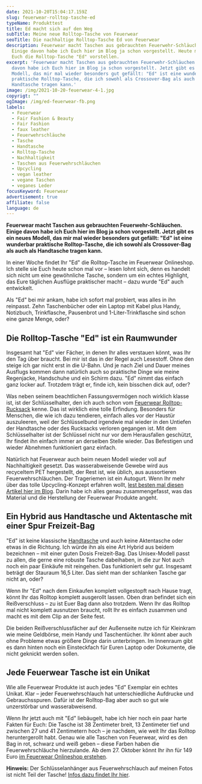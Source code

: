 ```yaml
---
date: 2021-10-20T15:04:17.159Z
slug: feuerwear-rolltop-tasche-ed
typeName: Produkttest
title: Ed macht sich auf den Weg
subTitle: Meine neue Rolltop-Tasche von Feuerwear
seoTitle: Die nachhaltige Rolltop-Tasche Ed von Feuerwear
description: Feuerwear macht Taschen aus gebrauchten Feuerwehr-Schläuchen.
  Einige davon habe ich Euch hier im Blog ja schon vorgestellt. Heute möchte ich
  Euch die Rolltop-Tasche "Ed" vorstellen.
excerpt: 'Feuerwear macht Taschen aus gebrauchten Feuerwehr-Schläuchen. Einige
  davon habe ich Euch hier im Blog ja schon vorgestellt. Jetzt gibt es ein neues
  Modell, das mir mal wieder besonders gut gefällt: "Ed" ist eine wunderbar
  praktische Rolltop-Tasche, die ich sowohl als Crossover-Bag als auch als
  Handtasche tragen kann.'
image: /img/2021-10-20-feuerwear-4-1.jpg
copyrigt: ""
ogImage: /img/ed-feuerwear-fb.png
labels:
  - Feuerwear
  - Fair Fashion & Beauty
  - Fair Fashion
  - faux leather
  - Feuerwehrschläuche
  - Tasche
  - Handtasche
  - Rolltop-Tasche
  - Nachhaltigkeit
  - Taschen aus Feuerwehrschläuchen
  - Upcycling
  - vegan leather
  - vegane Taschen
  - veganes Leder
focusKeyword: Feuerwear
advertisement: true
affiliate: false
language: de
---
```

**Feuerwear macht Taschen aus gebrauchten Feuerwehr-Schläuchen. Einige davon habe ich Euch hier im Blog ja schon vorgestellt. Jetzt gibt es ein neues Modell, das mir mal wieder besonders gut gefällt: "Ed" ist eine wunderbar praktische Rolltop-Tasche, die ich sowohl als Crossover-Bag als auch als Handtasche tragen kann.**

In einer Woche findet Ihr "Ed" die Rolltop-Tasche im Feuerwear Onlineshop. Ich stelle sie Euch heute schon mal vor – lesen lohnt sich, denn es handelt sich nicht um eine gewöhnliche Tasche, sondern um ein echtes Highlight, das Eure täglichen Ausflüge praktischer macht – dazu wurde "Ed" auch entwickelt.

Als "Ed" bei mir ankam, habe ich sofort mal probiert, was alles in ihn reinpasst. Zehn Taschenbücher oder ein Laptop mit Kabel plus Handy, Notizbuch, Trinkflasche, Pausenbrot und 1-Liter-Trinkflasche sind schon eine ganze Menge, oder?

## Die Rolltop-Tasche "Ed" ist ein Raumwunder

Insgesamt hat "Ed" vier Fächer, in denen Ihr alles verstauen könnt, was Ihr den Tag über braucht. Bei mir ist das in der Regel auch Lesestoff. Ohne den steige ich gar nicht erst in die U-Bahn. Und je nach Ziel und Dauer meines Ausflugs kommen dann natürlich auch so praktische Dinge wie meine Regenjacke, Handschuhe und ein Schirm dazu. "Ed" nimmt das einfach ganz locker auf. Trotzdem trägt er, finde ich, kein bisschen dick auf, oder?

<Gallery name="feuerwear-ed-1" />

Was neben seinem beachtlichen Fassungsvermögen noch wirklich klasse ist, ist der Schlüsselhalter, den ich auch schon vom [Feuerwear Rolltop-Rucksack](/2019/11/eddie-mein-neuer-rolltop-rucksack-von-feuerwear/) kenne. Das ist wirklich eine tolle Erfindung. Besonders für Menschen, die wie ich dazu tendieren, einfach alles vor der Haustür auszuleeren, weil der Schlüsselbund irgendwie mal wieder in den Untiefen der Handtasche oder des Rucksacks verloren gegangen ist. Mit dem Schlüsselhalter ist der Schlüssel nicht nur vor dem Herausfallen geschützt, Ihr findet ihn einfach immer an derselben Stelle wieder. Das Befestigen und wieder Abnehmen funktioniert ganz einfach.

Natürlich hat Feuerwear auch beim neuen Modell wieder voll auf Nachhaltigkeit gesetzt. Das wasserabweisende Gewebe wird aus recyceltem PET hergestellt, der Rest ist, wie üblich, aus aussortieren Feuerwehrschläuchen. Der Trageriemen ist ein Autogurt. Wenn Ihr mehr über das tolle Upcycling-Konzept erfahren wollt, [lest besten mal diesen Artikel hier im Blog](/2019/02/neue-festivalbegleiter-von-feuerwear/). Darin habe ich alles genau zusammengefasst, was das Material und die Herstellung der Feuerwear Produkte angeht.

## Ein Hybrid aus Handtasche und Aktentasche mit einer Spur Freizeit-Bag

"Ed" ist keine klassische [Handtasche](/2019/09/feuerwear-feminine-kollektion/) und auch keine Aktentasche oder etwas in die Richtung. Ich würde ihn als eine Art Hybrid aus beidem bezeichnen – mit einer guten Dosis Freizeit-Bag. Das Unisex-Modell passt zu allen, die gerne eine robuste Tasche dabeihaben, in die zur Not auch noch ein paar Einkäufe mit reingehen. Das funktioniert sehr gut. Insgesamt beträgt der Stauraum 16,5 Liter. Das sieht man der schlanken Tasche gar nicht an, oder?

Wenn Ihr "Ed" nach dem Einkaufen komplett vollgestopft nach Hause tragt, könnt Ihr das Rolltop komplett ausgerollt lassen. Oben dran befindet sich ein Reißverschluss – zu ist Euer Bag dann also trotzdem. Wenn Ihr das Rolltop mal nicht komplett ausnutzen braucht, rollt Ihr es einfach zusammen und macht es mit dem Clip an der Seite fest.

Die beiden Reißverschlussfächer auf der Außenseite nutze ich für Kleinkram wie meine Geldbörse, mein Handy und Taschentücher. Ihr könnt aber auch ohne Probleme etwas größere Dinge darin unterbringen. Im Innenraum gibt es dann hinten noch ein Einsteckfach für Euren Laptop oder Dokumente, die nicht geknickt werden sollen.

## Jede Feuerwear Tasche ist ein Unikat

Wie alle Feuerwear Produkte ist auch jedes "Ed" Exemplar ein echtes Unikat. Klar – jeder Feuerwehrschlauch hat unterschiedliche Aufdrucke und Gebrauchsspuren. Dafür ist der Rolltop-Bag aber auch so gut wie unzerstörbar und wasserabweisend.

Wenn Ihr jetzt auch mit "Ed" liebäugelt, habe ich hier noch ein paar harte Fakten für Euch: Die Tasche ist 38 Zentimeter breit, 13 Zentimeter tief und zwischen 27 und 41 Zentimetern hoch – je nachdem, wie weit Ihr das Rolltop heruntergerollt habt. Genau wie alle Taschen von Feuerwear, wird es den Bag in rot, schwarz und weiß geben – diese Farben haben die Feuerwehrschläuche hierzulande. Ab dem 27. Oktober könnt Ihr ihn für 149 Euro [im Feuerwear Onlineshop erstehen](https://www.feuerwear.de/shop/).

**Hinweis:** Der Schlüsselanhänger aus Feuerwehrschlauch auf meinen Fotos ist nicht Teil der Tasche! [Infos dazu findet Ihr hier](/2019/09/feuerwear-feminine-kollektion/).

<Gallery name="feuerwear-ed-2" />


